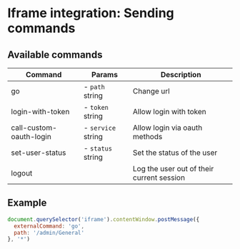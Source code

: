 # Iframe integration: Sending commands

## Available commands

Command | Params | Description
--- | --- | ---
go | - `path` string | Change url
login-with-token | - `token` string | Allow login with token
call-custom-oauth-login | - `service` string | Allow login via oauth methods
set-user-status | - `status` string | Set the status of the user
logout | | Log the user out of their current session

## Example

```javascript
document.querySelector('iframe').contentWindow.postMessage({
  externalCommand: 'go',
  path: '/admin/General'
}, '*')
```
